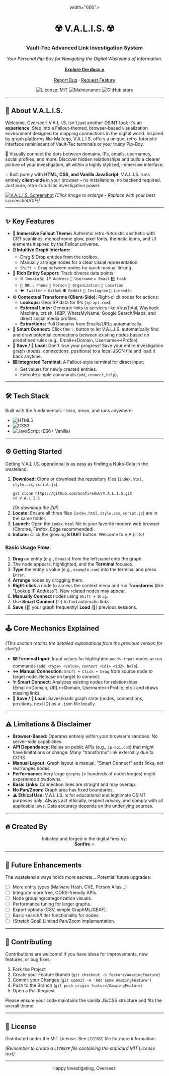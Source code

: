 <p align="center">
width="600">
</p>

<h1 align="center">☢️ V.A.L.I.S. ☢️</h1>
<h3 align="center">Vault-Tec Advanced Link Investigation System</h3>

<p align="center">
  <em>Your Personal Pip-Boy for Navigating the Digital Wasteland of Information.</em>
  <br><br>
  <a href="https://github.com/SonfireUwU/V.A.L.I.S"><strong>Explore the docs »</strong></a> <!-- Link to repo -->
  <br><br>
  <a href="https://github.com/SonfireUwU/V.A.L.I.S/issues">Report Bug</a>
  ·
  <a href="https://github.com/SonfireUwU/V.A.L.I.S/issues">Request Feature</a>
</p>

<!-- Optional Badges -->
<p align="center">
  <img src="https://img.shields.io/badge/License-MIT-yellow.svg" alt="License: MIT">
  <img src="https://img.shields.io/badge/Maintained%3F-Yes-green.svg" alt="Maintenance">
  <img src="https://img.shields.io/github/stars/SonfireUwU/V.A.L.I.S?style=social" alt="GitHub stars"> <!-- Update user/repo -->
</p>

---

## 🚀 About V.A.L.I.S.

Welcome, Overseer! V.A.L.I.S. isn't just another OSINT tool; it's an **experience**. Step into a Fallout-themed, browser-based visualization environment designed for mapping connections in the digital world. Inspired by graph platforms like Maltego, V.A.L.I.S. offers a unique, retro-futuristic interface reminiscent of Vault-Tec terminals or your trusty Pip-Boy.

🔗 Visually connect the dots between domains, IPs, emails, usernames, social profiles, and more. Discover hidden relationships and build a clearer picture of your investigation, all within a highly stylized, immersive interface.

💡 Built purely with **HTML, CSS, and Vanilla JavaScript**, V.A.L.I.S. runs entirely **client-side** in your browser – no installations, no backend required. Just pure, retro-futuristic investigation power.

[![V.A.L.I.S. Screenshot](https://raw.githubusercontent.com/SonfireUwU/V.A.L.I.S/main/assets/ScreenShot.png)](https://raw.githubusercontent.com/SonfireUwU/V.A.L.I.S/main/assets/ScreenShot.png)
*(Click image to enlarge - Replace with your best screenshot/GIF!)*

---

## ✨ Key Features

*   **🎨 Immersive Fallout Theme:** Authentic retro-futuristic aesthetic with CRT scanlines, monochrome glow, pixel fonts, thematic icons, and UI elements inspired by the Fallout universe.
*   **🖱️ Intuitive Graph Interface:**
    *   Drag & Drop entities from the toolbox.
    *   Manually arrange nodes for a clear visual representation.
    *   `Shift + Drag` between nodes for quick manual linking.
*   **🔗 Rich Entity Support:** Track diverse data points:
    *   `🌐 Domain` `💻 IP Address` `👤 Username` `✉️ Email` `#️⃣ Hash`
    *   `🔗 URL` `📞 Phone` `🧑 Person` `🏢 Organization` `📍 Location`
    *   `🐦 Twitter` `⌨️ Github` `👽 Reddit` `📸 Instagram` `💼 LinkedIn`
*   **⚙️ Contextual Transforms (Client-Side):** Right-click nodes for actions:
    *   **Lookups:** Geo/ISP data for IPs (`ip-api.com`).
    *   **External Links:** Generate links to services like VirusTotal, Wayback Machine, crt.sh, HIBP, WhatsMyName, Google Search/Maps, and direct social media profiles.
    *   **Extractions:** Pull Domains from Emails/URLs automatically.
*   **🧠 Smart Connect:** Click the ✨ button to let V.A.L.I.S. automatically find and draw potential connections between existing nodes based on predefined rules (e.g., Email↔Domain, Username↔Profile).
*   **💾 Save / 📂 Load:** Don't lose your progress! Save your entire investigation graph (nodes, connections, positions) to a local JSON file and load it back anytime.
*   **⌨️ Integrated Terminal:** A Fallout-style terminal for direct input:
    *   Set values for newly created entities.
    *   Execute simple commands (`add`, `connect`, `help`).

---

## 🛠️ Tech Stack

Built with the fundamentals – lean, mean, and runs anywhere:

*   ![HTML5](https://img.shields.io/badge/-HTML5-E34F26?style=flat-square&logo=html5&logoColor=white)
*   ![CSS3](https://img.shields.io/badge/-CSS3-1572B6?style=flat-square&logo=css3&logoColor=white)
*   ![JavaScript](https://img.shields.io/badge/-JavaScript-F7DF1E?style=flat-square&logo=javascript&logoColor=black) (ES6+ Vanilla)

---

## ⚙️ Getting Started

Getting V.A.L.I.S. operational is as easy as finding a Nuka-Cola in the wasteland:

1.  **Download:** Clone or download the repository files (`index.html`, `style.css`, `script.js`).
    ```bash
    git clone https://github.com/SonfireUwU/V.A.L.I.S.git
    cd V.A.L.I.S
    ```
    *(Or download the ZIP)*
2.  **Locate:** Ensure all three files (`index.html`, `style.css`, `script.js`) are in the same folder.
3.  **Launch:** Open the `index.html` file in your favorite modern web browser (Chrome, Firefox, Edge recommended).
4.  **Initiate:** Click the glowing **START** button. Welcome to V.A.L.I.S.!

### Basic Usage Flow:

1.  **Drag** an entity (e.g., `Domain`) from the left panel onto the graph.
2.  The node appears, highlighted, and the **Terminal** focuses.
3.  **Type** the entity's value (e.g., `example.com`) into the terminal and press `Enter`.
4.  **Arrange** nodes by dragging them.
5.  **Right-click** a node to access the context menu and run **Transforms** (like "Lookup IP Address"). New related nodes may appear.
6.  **Manually Connect** nodes using `Shift + Drag`.
7.  Use **Smart Connect** (✨) to find automatic links.
8.  **Save** (💾) your graph frequently! **Load** (📂) previous sessions.

---

## 🕹️ Core Mechanics Explained

*(This section retains the detailed explanations from the previous version for clarity)*

*   **⌨️ Terminal Input:** Input values for highlighted `needs-input` nodes or run commands (`add <type> <value>`, `connect <id1> <id2>`, `help`).
*   **↔️ Manual Connection:** `Shift + Click + Drag` from source node to target node. Release on target to connect.
*   **✨ Smart Connect:** Analyzes existing nodes for relationships (Email↔Domain, URL↔Domain, Username↔Profile, etc.) and draws missing links.
*   **💾 Save / 📂 Load:** Saves/loads graph state (nodes, connections, positions, next ID) as a `.json` file locally.

---

## ⚠️ Limitations & Disclaimer

*   **Browser-Based:** Operates entirely within your browser's sandbox. No server-side capabilities.
*   **API Dependency:** Relies on public APIs (e.g., `ip-api.com`) that might have limitations or change. Many "transforms" link externally due to CORS.
*   **Manual Layout:** Graph layout is manual. "Smart Connect" adds links, not rearranges nodes.
*   **Performance:** Very large graphs (> hundreds of nodes/edges) might experience slowdowns.
*   **Basic Links:** Connection lines are straight and may overlap.
*   **No Pan/Zoom:** Graph area has fixed boundaries.
*   **⚠️ Ethical Use:** V.A.L.I.S. is for educational and legitimate OSINT purposes *only*. Always act ethically, respect privacy, and comply with all applicable laws. Data accuracy depends on the underlying sources.

---

## 🔥 Created By

<p align="center">
  Initiated and forged in the digital fires by:
  <br>
  <strong>Sonfire</strong> 🔥
</p>

---

## 🌱 Future Enhancements

The wasteland always holds more secrets... Potential future upgrades:

*   [ ] More entity types (Malware Hash, CVE, Person Alias...)
*   [ ] Integrate more free, CORS-friendly APIs.
*   [ ] Node grouping/categorization visuals.
*   [ ] Performance tuning for larger graphs.
*   [ ] Export options (CSV, simple GraphML/GEXF).
*   [ ] Basic search/filter functionality for nodes.
*   [ ] (Stretch Goal) Limited Pan/Zoom implementation.

---

## 🤝 Contributing

Contributions are welcome! If you have ideas for improvements, new features, or bug fixes:

1.  Fork the Project
2.  Create your Feature Branch (`git checkout -b feature/AmazingFeature`)
3.  Commit your Changes (`git commit -m 'Add some AmazingFeature'`)
4.  Push to the Branch (`git push origin feature/AmazingFeature`)
5.  Open a Pull Request

Please ensure your code maintains the vanilla JS/CSS structure and fits the overall theme.

---

## 📄 License

Distributed under the MIT License. See `LICENSE` file for more information.

*(Remember to create a `LICENSE` file containing the standard MIT License text)*

---

<p align="center">Happy Investigating, Overseer!</p>
